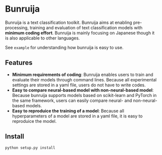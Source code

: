 # Bunruija
Bunruija is a text classification toolkit.
Bunruija aims at enabling pre-processing, training and evaluation of text classification models with **minimum coding effort**.
Bunruija is mainly focusing on Japanese though it is also applicable to other languages.

See `example` for understanding how bunruija is easy to use.

## Features
- **Minimum requirements of coding**: Bunruija enables users to train and evaluate their models through command lines. Because all experimental settings are stored in a yaml file, users do not have to write codes.
- **Easy to compare neural-based model with non-neural-based model**: Because bunruija supports models based on scikit-learn and PyTorch in the same framework, users can easily compare neural- and non-neural-based models.
- **Easy to reproduice the training of a model**: Because all hyperparameters of a model are stored in a yaml file, it is easy to reproduice the model.

## Install
```
python setup.py install
```
